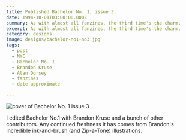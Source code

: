 ```yaml
---
title: Published Bachelor No. 1, issue 3.
date: 1994-10-01T03:00:00.000Z
summary: As with almost all fanzines, the third time's the charm.
excerpt: As with almost all fanzines, the third time's the charm.
category: designs
image: designs/bachelor-no1-no3.jpg
tags:
  - post
  - NYC
  - Bachelor No. 1 
  - Brandon Kruse 
  - Alan Dorsey
  - fanzines
  - date approximate

---
```


![cover of Bachelor No. 1 issue 3](/static/img/designs/bachelor-no1-no3.jpg "cover of Bachelor No. 1 issue 3")

I edited Bachelor No.1 with Brandon Kruse and a bunch of other contributors. Any continued freshness it has comes from Brandon's incredible ink-and-brush (and Zip-a-Tone) illustrations.